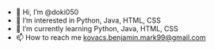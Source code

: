 - 👋 Hi, I’m @doki050
- 👀 I’m interested in Python, Java, HTML, CSS
- 🌱 I’m currently learning Python, Java, HTML, CSS
- 📫 How to reach me kovacs.benjamin.mark99@gmail.com

<!---
doki050/doki050 is a ✨ special ✨ repository because its `README.md` (this file) appears on your GitHub profile.
You can click the Preview link to take a look at your changes.
--->
